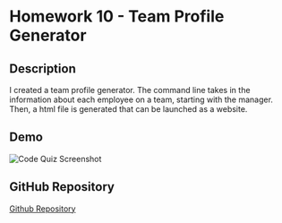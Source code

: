 # Homework 10 - Team Profile Generator

## Description

I created a team profile generator.  The command line takes in the information about each employee on a team, starting with the manager.  Then, a html file is generated that can be launched as a website.

## Demo

![Code Quiz Screenshot](Develop/Assets/Demo.gif "Code Quiz Screenshot")

## GitHub Repository

[Github Repository](https://github.com/samrapow/homework10-readme-generator)